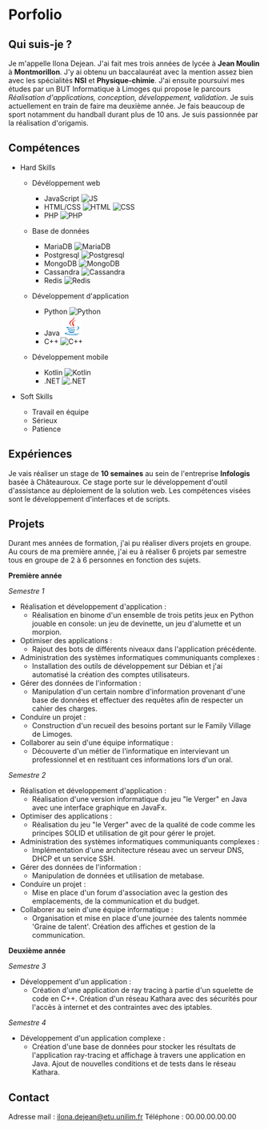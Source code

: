 # Porfolio

## Qui suis-je ?
Je m'appelle Ilona Dejean. J'ai fait mes trois années de lycée à **Jean Moulin** à **Montmorillon**. J'y ai obtenu un baccalauréat avec la mention assez bien avec les spécialités **NSI** et **Physique-chimie**. J'ai ensuite poursuivi mes études par un BUT Informatique à Limoges qui propose le parcours *Réalisation d'applications, conception, développement, validation*. Je suis actuellement en train de faire ma deuxième année. 
Je fais beaucoup de sport notamment du handball durant plus de 10 ans. Je suis passionnée par la réalisation d'origamis. 


## Compétences 
- Hard Skills
  - Dévéloppement web
    - JavaScript <img src="https://cdn.jsdelivr.net/gh/devicons/devicon@latest/icons/javascript/javascript-original.svg" alt="JS" width="40" height="40"/>
    - HTML/CSS <img src="https://cdn.jsdelivr.net/gh/devicons/devicon@latest/icons/html5/html5-original.svg" alt="HTML" width="40" height="40"/> <img src="https://cdn.jsdelivr.net/gh/devicons/devicon@latest/icons/css3/css3-original.svg" alt="CSS" width="40" height="40"/>
    - PHP <img src="https://cdn.jsdelivr.net/gh/devicons/devicon@latest/icons/php/php-original.svg" alt="PHP" width="40" height="40"/>
          
  - Base de données
     - MariaDB <img src="https://cdn.jsdelivr.net/gh/devicons/devicon@latest/icons/mariadb/mariadb-original.svg" alt="MariaDB" width="40" height="40"/>
     - Postgresql <img src="https://cdn.jsdelivr.net/gh/devicons/devicon@latest/icons/postgresql/postgresql-original.svg" alt="Postgresql" width="40" height="40" />
     - MongoDB <img src="https://cdn.jsdelivr.net/gh/devicons/devicon@latest/icons/mongodb/mongodb-original.svg" alt="MongoDB" width="40" height="40"/>
     - Cassandra <img src="https://cdn.jsdelivr.net/gh/devicons/devicon@latest/icons/cassandra/cassandra-original.svg" alt="Cassandra" width="40" height="40"/>
     - Redis <img src="https://cdn.jsdelivr.net/gh/devicons/devicon@latest/icons/redis/redis-original.svg" alt="Redis" width="40" height="40"/>
          

  - Développement d'application 
    - Python <img src="https://cdn.jsdelivr.net/gh/devicons/devicon/icons/python/python-original.svg" alt="Python" width="40" height="40"/>
    - Java <img src="https://raw.githubusercontent.com/devicons/devicon/master/icons/java/java-original.svg" alt="Java" width="40" height="40"/>
    - C++ <img src="https://cdn.jsdelivr.net/gh/devicons/devicon@latest/icons/cplusplus/cplusplus-original.svg" alt="C++" width="40" height="40"/>

  - Développement mobile
    - Kotlin <img src="https://cdn.jsdelivr.net/gh/devicons/devicon@latest/icons/kotlin/kotlin-original.svg" alt="Kotlin" width="40" height="40"/>
    - .NET <img src="https://cdn.jsdelivr.net/gh/devicons/devicon@latest/icons/dotnetcore/dotnetcore-original.svg" alt=".NET" width="40" height="40"/>
          
     
- Soft Skills
  - Travail en équipe
  - Sérieux
  - Patience


## Expériences
Je vais réaliser un stage de **10 semaines** au sein de l'entreprise **Infologis** basée à Châteauroux. Ce stage porte sur le développement d'outil d'assistance au déploiement de la solution web. Les compétences visées sont le développement d'interfaces et de scripts. 

  ## Projets
Durant mes années de formation, j'ai pu réaliser divers projets en groupe. Au cours de ma première année, j'ai eu à réaliser 6 projets par semestre tous en groupe de 2 à 6 personnes en fonction des sujets.

**Première année** 

*Semestre 1*
- Réalisation et développement d'application :
  - Réalisation en binome d'un ensemble de trois petits jeux en Python jouable en console: un jeu de devinette, un jeu d'alumette et un morpion. 
- Optimiser des applications :   
  - Rajout des bots de différents niveaux dans l'application précédente.
- Administration des systèmes informatiques communiquants complexes : 
  - Installation des outils de développement sur Débian et j'ai automatisé la création des comptes utilisateurs.
- Gérer des données de l'information : 
  - Manipulation d'un certain nombre d'information provenant d'une base de données et effectuer des requêtes afin de respecter un cahier des charges.
- Conduire un projet : 
  - Construction d'un recueil des besoins portant sur le Family Village de Limoges.
- Collaborer au sein d'une équipe informatique : 
  - Découverte d'un métier de l'informatique en intervievant un professionnel et en restituant ces informations lors d'un oral.

*Semestre 2*
- Réalisation et développement d'application :
  - Réalisation d'une version informatique du jeu "le Verger" en Java avec une interface graphique en JavaFx.
- Optimiser des applications :
  - Réalisation du jeu "le Verger" avec de la qualité de code comme les principes SOLID et utilisation de git pour gérer le projet.
- Administration des systèmes informatiques communiquants complexes :
  - Implémentation d'une architecture réseau avec un serveur DNS, DHCP et un service SSH.
- Gérer des données de l'information :
  - Manipulation de données et utilisation de metabase.
- Conduire un projet :
  - Mise en place d'un forum d'association avec la gestion des emplacements, de la communication et du budget.
- Collaborer au sein d'une équipe informatique :
  - Organisation et mise en place d'une journée des talents nommée 'Graine de talent'. Création des affiches et gestion de la communication.

  
**Deuxième année**  

*Semestre 3*
- Développement d'un application : 
  - Création d'une application de ray tracing à partie d'un squelette de code en C++. Création d'un réseau Kathara avec des sécurités pour l'accès à internet et des contraintes avec des iptables.

*Semestre 4*
- Développement d'un application complexe :
  - Création d'une base de données pour stocker les résultats de l'application ray-tracing et affichage à travers une application en Java. Ajout de nouvelles conditions et de tests dans le réseau Kathara.


## Contact
Adresse mail : ilona.dejean@etu.unilim.fr
Téléphone : 00.00.00.00.00



